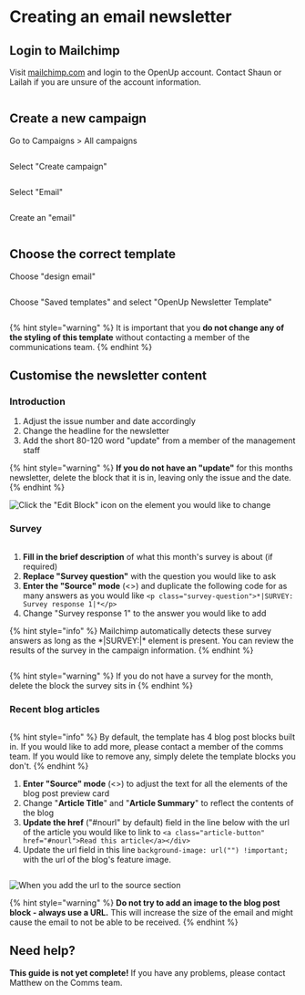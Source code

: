 # Creating an email newsletter

## Login to Mailchimp

Visit [mailchimp.com](https://www.mailchimp.com) and login to the OpenUp account. Contact Shaun or Lailah if you are unsure of the account information.

<div align="left">

<img src="../../.gitbook/assets/image (6).png" alt="">

</div>

## Create a new campaign

Go to Campaigns > All campaigns

<div align="left">

<img src="../../.gitbook/assets/image (30).png" alt="">

</div>

Select "Create campaign"

<div align="left">

<img src="../../.gitbook/assets/image (18).png" alt="">

</div>

Select "Email"

<div align="left">

<img src="../../.gitbook/assets/image (31).png" alt="">

</div>

Create an "email"

<div align="left">

<img src="../../.gitbook/assets/image (16).png" alt="">

</div>

## Choose the correct template

Choose "design email"

<div align="left">

<img src="../../.gitbook/assets/image (24).png" alt="">

</div>

Choose "Saved templates" and select "OpenUp Newsletter Template"

<div align="left">

<img src="../../.gitbook/assets/image (3).png" alt="">

</div>

{% hint style="warning" %}
&#x20;It is important that you **do not change any of the styling of this template** without contacting a member of the communications team.
{% endhint %}

## Customise the newsletter content

### Introduction

1. Adjust the issue number and date accordingly
2. Change the headline for the newsletter
3. Add the short 80-120 word "update" from a member of the management staff

{% hint style="warning" %}
**If you do not have an "update"** for this months newsletter, delete the block that it is in, leaving only the issue and the date.
{% endhint %}

<div align="left">

<img src="../../.gitbook/assets/image (17).png" alt="Click the &#x22;Edit Block&#x22; icon on the element you would like to change">

</div>

### Survey

<div align="left">

<img src="../../.gitbook/assets/image (25).png" alt="">

</div>

1. **Fill in the brief description** of what this month's survey is about (if required)
2. **Replace "Survey question"** with the question you would like to ask
3. **Enter the "Source" mode** (<>) and duplicate the following code for as many answers as you would like `<p class="survey-question">*|SURVEY: Survey response 1|*</p>`
4. Change "Survey response 1" to the answer you would like to add

{% hint style="info" %}
Mailchimp automatically detects these survey answers as long as the \*|SURVEY:|\* element is present. You can review the results of the survey in the campaign information.
{% endhint %}

<div align="left">

<img src="../../.gitbook/assets/image (19).png" alt="">

</div>

{% hint style="warning" %}
If you do not have a survey for the month, delete the block the survey sits in
{% endhint %}

### Recent blog articles

<div align="left">

<img src="../../.gitbook/assets/image.png" alt="">

</div>

{% hint style="info" %}
By default, the template has 4 blog post blocks built in. If you would like to add more, please contact a member of the comms team. If you would like to remove any, simply delete the template blocks you don't.&#x20;
{% endhint %}

1. **Enter "Source" mode** (<>) to adjust the text for all the elements of the blog post preview card
2. Change "**Article Title**" and "**Article Summary**" to reflect the contents of the blog
3. **Update the href** ("#nourl" by default) field in the line below with the url of the article you would like to link to `<a class="article-button" href="#nourl">Read this article</a></div>`
4. Update the url field in this line `background-image: url("") !important;` with the url of the blog's feature image.&#x20;

<div align="left">

<img src="../../.gitbook/assets/image (2).png" alt="">

</div>

![When you add the url to the source section ](../../.gitbook/assets/blog-image-url.png)

{% hint style="warning" %}
**Do not try to add an image to the blog post block - always use a URL.** This will increase the size of the email and might cause the email to not be able to be received.&#x20;
{% endhint %}

## Need help?

**This guide is not yet complete!** If you have any problems, please contact Matthew on the Comms team.
